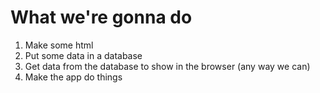 
# What we're gonna do
1. Make some html
2. Put some data in a database
3. Get data from the database to show in the browser (any way we can)
4. Make the app do things